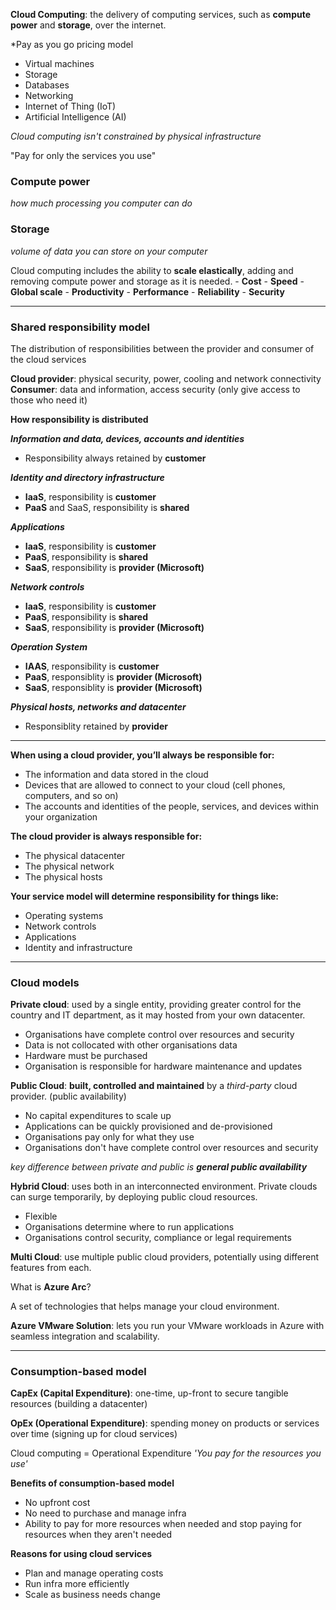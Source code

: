 **Cloud Computing**: the delivery of computing services, such as **compute power** and **storage**, over the internet.

*Pay as you go pricing model

- Virtual machines
- Storage
- Databases
- Networking
- Internet of Thing (IoT)
- Artificial Intelligence (AI)

*Cloud computing isn't constrained by physical infrastructure*

"Pay for only the services you use"
### Compute power
*how much processing you computer can do*
### Storage
*volume of data you can store on your computer*

Cloud computing includes the ability to **scale elastically**, adding and removing compute power and storage as it is needed.
	- **Cost**
	- **Speed**
	- **Global scale** 
	- **Productivity**
	- **Performance**
	- **Reliability**
	- **Security**

---
### Shared responsibility model

The distribution of responsibilities between the provider and consumer of the cloud services

**Cloud provider**: physical security, power, cooling and network connectivity
**Consumer**: data and information, access security (only give access to those who need it)

**How responsibility is distributed**

***Information and data, devices, accounts and identities*** 
- Responsibility always retained by **customer**

***Identity and directory infrastructure***
- **IaaS**, responsibility is **customer**
- **PaaS** and SaaS, responsibility is **shared**

***Applications***
- **IaaS**, responsibility is **customer**
- **PaaS**, responsibility is **shared**
- **SaaS**, responsibility is **provider (Microsoft)**

***Network controls***
- **IaaS**, responsibility is **customer**
- **PaaS**, responsibility is **shared**
- **SaaS**, responsibility is **provider (Microsoft)**

***Operation System***
- **IAAS**, responsibility is **customer**
- **PaaS**, responsiblity is **provider (Microsoft)**
- **SaaS**, responsiblity is **provider (Microsoft)**

***Physical hosts, networks and datacenter***
- Responsiblity retained by **provider**

---

**When using a cloud provider, you’ll always be responsible for:**

- The information and data stored in the cloud
- Devices that are allowed to connect to your cloud (cell phones, computers, and so on)
- The accounts and identities of the people, services, and devices within your organization

**The cloud provider is always responsible for:**

- The physical datacenter
- The physical network
- The physical hosts

**Your service model will determine responsibility for things like:**

- Operating systems
- Network controls
- Applications
- Identity and infrastructure

---

### Cloud models

**Private cloud**: used by a single entity, providing greater control for the country and IT department, as it may hosted from your own datacenter.

- Organisations have complete control over resources and security
- Data is not collocated with other organisations data
- Hardware must be purchased
- Organisation is responsible for hardware maintenance and updates

**Public Cloud**: **built, controlled and maintained** by a *third-party* cloud provider. (public availability) 

- No capital expenditures to scale up
- Applications can be quickly provisioned and de-provisioned
- Organisations pay only for what they use
- Organisations don't have complete control over resources and security

*key difference between private and public is **general public availability***

**Hybrid Cloud**: uses both in an interconnected environment. Private clouds can surge temporarily, by deploying public cloud resources.

- Flexible
- Organisations determine where to run applications
- Organisations control security, compliance or legal requirements

**Multi Cloud**: use multiple public cloud providers, potentially using different features from each.

What is **Azure Arc**?

A set of technologies that helps manage your cloud environment.

**Azure VMware Solution**: lets you run your VMware workloads in Azure with seamless integration and scalability.

---

### Consumption-based model

**CapEx (Capital Expenditure)**: one-time, up-front to secure tangible resources (building a datacenter)

**OpEx (Operational Expenditure)**: spending money on products or services over time (signing up for cloud services)

Cloud computing = Operational Expenditure
*'You pay for the resources you use'*

**Benefits of consumption-based model**

- No upfront cost
- No need to purchase and manage infra
- Ability to pay for more resources when needed and stop paying for resources when they aren't needed

**Reasons for using cloud services**

- Plan and manage operating costs
- Run infra more efficiently
- Scale as business needs change